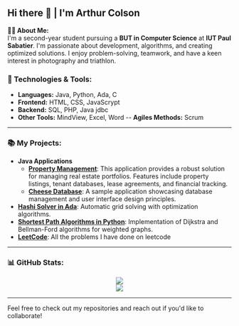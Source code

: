 ## Hi there 👋 | I'm Arthur Colson

**👨‍💻 About Me:**  
I'm a second-year student pursuing a **BUT in Computer Science** at **IUT Paul Sabatier**. I'm passionate about development, algorithms, and creating optimized solutions. I enjoy problem-solving, teamwork, and have a keen interest in photography and triathlon.

### 🔧 Technologies & Tools:
- **Languages:** Java, Python, Ada, C  
- **Frontend:** HTML, CSS, JavaScrypt
- **Backend:** SQL, PHP, Java jdbc  
- **Other Tools:** MindView, Excel, Word
-- **Agiles Methods:** Scrum
---

### 📚 My Projects:
- **Java Applications**
    - **[Property Management](https://github.com/Arcols/immolink)**: This application provides a robust solution for managing real estate portfolios. Features include property listings, tenant databases, lease agreements, and financial tracking.
    - **[Cheese Database](https://github.com/Arcols/Fromages)**: A sample application showcasing database management and user interface design principles.
- **[Hashi Solver in Ada](https://github.com/Arcols/HashiResolver)**: Automatic grid solving with optimization algorithms.
- **[Shortest Path Algorithms in Python](https://github.com/Arcols/Exploration-algorithmique-d-un-probleme)**: Implementation of Dijkstra and Bellman-Ford algorithms for weighted graphs.
- **[LeetCode](https://github.com/Arcols/leetcode)**: All the problems I have done on leetcode
---

### 📊 GitHub Stats:
<div align=center>
    <img src="https://github-readme-stats.vercel.app/api/top-langs/?username=Arcols&layout=compact&theme=github_dark_dimmed" />
    <br>
    <img src="https://github-readme-stats.vercel.app/api?username=Arcols&show_icons=true&theme=github_dark_dimmed" />
</div>

---

Feel free to check out my repositories and reach out if you'd like to collaborate!
